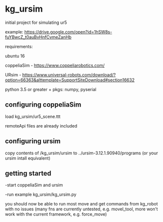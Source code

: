 # kg_ursim

initial project for simulating ur5

example: https://drive.google.com/open?id=1hSW8s-fuYBwcZ_t0auBvHnfCvmeZanHb

requirements:

ubuntu 16

coppeliaSim - https://www.coppeliarobotics.com/

URsim - https://www.universal-robots.com/download/?option=66363&alttemplate=SupportSiteDownload#section16632

python 3.5 or greater + pkgs: numpy, pyserial

## configuring coppeliaSim
load kg_ursim/ur5_scene.ttt

remoteApi files are already included

## configuring ursim
copy contents of /kg_ursim/ursim to ../ursim-3.12.1.90940/programs (or your ursim intall equivalent)

## getting started
-start coppeliaSim and ursim

-run example kg_ursim/kg_ursim.py

you should now be able to run most move and get commands from kg_robot with no issues (many fns are currently untested, e.g. movel_tool, more won't work with the current framework, e.g. force_move)
